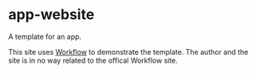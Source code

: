 # app-website
A template for an app.

This site uses [Workflow](https://workflow.is/) to demonstrate the template. The author and the site is in no way related to the offical Workflow site.
